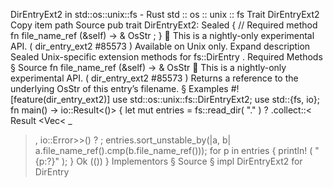 DirEntryExt2 in std::os::unix::fs - Rust
std
::
os
::
unix
::
fs
Trait
DirEntryExt2
Copy item path
Source
pub trait DirEntryExt2: Sealed {
    // Required method
    fn
file_name_ref
(&self) -> &
OsStr
;
}
🔬
This is a nightly-only experimental API. (
dir_entry_ext2
#85573
)
Available on
Unix
only.
Expand description
Sealed Unix-specific extension methods for
fs::DirEntry
.
Required Methods
§
Source
fn
file_name_ref
(&self) -> &
OsStr
🔬
This is a nightly-only experimental API. (
dir_entry_ext2
#85573
)
Returns a reference to the underlying
OsStr
of this entry’s filename.
§
Examples
#![feature(dir_entry_ext2)]
use
std::os::unix::fs::DirEntryExt2;
use
std::{fs, io};
fn
main() -> io::Result<()> {
let
mut
entries = fs::read_dir(
"."
)
?
.collect::<
Result
<Vec<
_
>, io::Error>>()
?
;
    entries.sort_unstable_by(|a, b| a.file_name_ref().cmp(b.file_name_ref()));
for
p
in
entries {
println!
(
"{p:?}"
);
    }
Ok
(())
}
Implementors
§
Source
§
impl
DirEntryExt2
for
DirEntry
